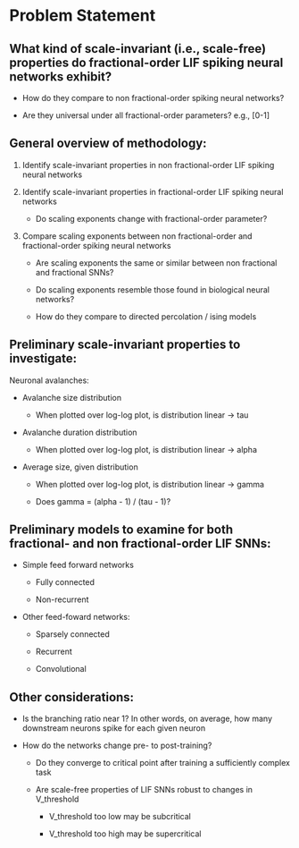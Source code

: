 # Problem Statement

## What kind of scale-invariant (i.e., scale-free) properties do fractional-order LIF spiking neural networks exhibit? 

- How do they compare to non fractional-order spiking neural networks?

- Are they universal under all fractional-order parameters? e.g., [0-1]

## General overview of methodology:

1.  Identify scale-invariant properties in non fractional-order LIF spiking neural networks


2.  Identify scale-invariant properties in fractional-order LIF spiking neural networks

    - Do scaling exponents change with fractional-order parameter?


3.  Compare scaling exponents between non fractional-order and fractional-order spiking neural networks

    - Are scaling exponents the same or similar between non fractional and fractional SNNs?

    - Do scaling exponents resemble those found in biological neural networks?
    
    - How do they compare to directed percolation / ising models


## Preliminary scale-invariant properties to investigate:

Neuronal avalanches:
        
- Avalanche size distribution 

    - When plotted over log-log plot, is distribution linear -> tau
        
- Avalanche duration distribution

    - When plotted over log-log plot, is distribution linear -> alpha

- Average size, given distribution

    - When plotted over log-log plot, is distribution linear -> gamma

    - Does gamma = (alpha - 1) / (tau - 1)?

## Preliminary models to examine for both fractional- and non fractional-order LIF SNNs:

- Simple feed forward networks
        
    - Fully connected

    - Non-recurrent

- Other feed-foward networks:

    - Sparsely connected

    - Recurrent

    - Convolutional

## Other considerations:
    
- Is the branching ratio near 1? In other words, on average, how many downstream neurons spike for each given neuron 

- How do the networks change pre- to post-training?

    - Do they converge to critical point after training a sufficiently complex task

    - Are scale-free properties of LIF SNNs robust to changes in V_threshold
        
        - V_threshold too low may be subcritical

        - V_threshold too high may be supercritical
